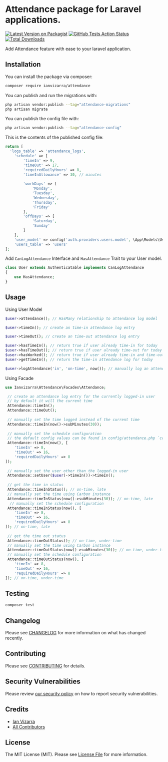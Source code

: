 # Attendance package for Laravel applications.

[![Latest Version on Packagist](https://img.shields.io/packagist/v/ianvizarra/attendance.svg?style=flat-square)](https://packagist.org/packages/ianvizarra/attendance)
[![GitHub Tests Action Status](https://img.shields.io/github/workflow/status/ianvizarra/attendance/run-tests?label=tests)](https://github.com/ianvizarra/attendance/actions?query=workflow%3Atests+branch%3Amaster)
[![Total Downloads](https://img.shields.io/packagist/dt/ianvizarra/attendance.svg?style=flat-square)](https://packagist.org/packages/ianvizarra/attendance)

Add Attendance feature with ease to your laravel application.

## Installation

You can install the package via composer:

```bash
composer require ianvizarra/attendance
```

You can publish and run the migrations with:

```bash
php artisan vendor:publish --tag="attendance-migrations"
php artisan migrate
```

You can publish the config file with:

```bash
php artisan vendor:publish --tag="attendance-config"
```

This is the contents of the published config file:

```php
return [
  'logs_table' => 'attendance_logs',
    'schedule' => [
        'timeIn' => 9,
        'timeOut' => 17,
        'requiredDailyHours' => 8,
        'timeInAllowance' => 30, // minutes
        
        'workDays' => [
            'Monday',
            'Tuesday',
            'Wednesday',
            'Thursday',
            'Friday'
        ],
        'offDays' => [
            'Saturday',
            'Sunday'
        ]
    ],
    'user_model' => config('auth.providers.users.model', \App\Models\User::class),
    'users_table' => 'users'
];
```

Add `CanLogAttendance` Interface and `HasAttendance` Trait to your User model.

```php
class User extends Authenticatable implements CanLogAttendance
{
    use HasAttendance;
}
```

## Usage

Using User Model
```php
$user->attendance(); // HasMany relationship to attendance log model

$user->timeIn(); // create an time-in attendance log entry

$user->timeOut(); // create an time-out attendance log entry

$user->hasTimeIn(); // return true if user already time-in for today
$user->hasTimeOut(); // return true if user already time-out for today
$user->hasWorked(); // return true if user already time-in and time-out for today
$user->getTimeIn(); // return the time-in attendance log for today

$user->logAttendance('in', 'on-time', now()); // manually log an attendance by type, status and time
```

Using Facade
```php
use Ianvizarra\Attendance\Facades\Attendance;

 // create an attendance log entry for the currently logged-in user
 // by default it will the current time
 Attendance::timeIn(); 
 Attendance::timeOut();
 
 // manually set the time logged instead of the current time
 Attendance::timeIn(now()->subMinutes(30));
 
 // manually set the schedule configuration
 // the default config values can be found in config/attendance.php `config('attendance.schedule.hours')`
 Attendance::timeIn(now(), [
    'timeIn' => 8,
    'timeOut' => 16,
    'requiredDailyHours' => 8
]);
 
 // manually set the user other than the logged-in user
 Attendance::setUser($user)->timeIn())->timeIn();
 
 // get the time in status
 Attendance::timeInStatus(); // on-time, late
 // manually set the time using Carbon instance
 Attendance::timeInStatus(now()->subMinutes(30)); // on-time, late
  // manually set the schedule configuration
 Attendance::timeInStatus(now(), [
    'timeIn' => 8,
    'timeOut' => 16,
    'requiredDailyHours' => 8
]); // on-time, late
 
 // get the time out status
 Attendance::timeOutStatus(); // on-time, under-time
 // manually set the time using Carbon instance
 Attendance::timeOutStatus(now()->subMinutes(30)); // on-time, under-time
 // manually set the schedule configuration
 Attendance::timeOutStatus(now(), [
    'timeIn' => 8,
    'timeOut' => 16,
    'requiredDailyHours' => 8
]); // on-time, under-time
```

## Testing

```bash
composer test
```

## Changelog

Please see [CHANGELOG](CHANGELOG.md) for more information on what has changed recently.

## Contributing

Please see [CONTRIBUTING](CONTRIBUTING.md) for details.

## Security Vulnerabilities

Please review [our security policy](../../security/policy) on how to report security vulnerabilities.

## Credits

- [Ian Vizarra](https://github.com/ianvizarra)
- [All Contributors](../../contributors)

## License

The MIT License (MIT). Please see [License File](LICENSE.md) for more information.
